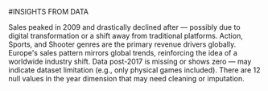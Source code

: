 #INSIGHTS FROM DATA

Sales peaked in 2009 and drastically declined after — possibly due to digital transformation or a shift away from traditional platforms.
Action, Sports, and Shooter genres are the primary revenue drivers globally.
Europe's sales pattern mirrors global trends, reinforcing the idea of a worldwide industry shift.
Data post-2017 is missing or shows zero — may indicate dataset limitation (e.g., only physical games included).
There are 12 null values in the year dimension that may need cleaning or imputation.

